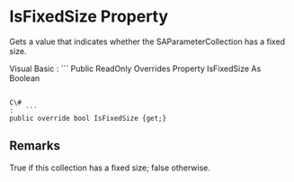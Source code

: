 <!-- loio3c1d00366c5f1014b1a7c8fca1e0e90e -->

# IsFixedSize Property

Gets a value that indicates whether the SAParameterCollection has a fixed size.



Visual Basic
:   ```
Public ReadOnly Overrides Property IsFixedSize As Boolean
```

C\#
:   ```
public override bool IsFixedSize {get;}
```



## Remarks

True if this collection has a fixed size; false otherwise.


